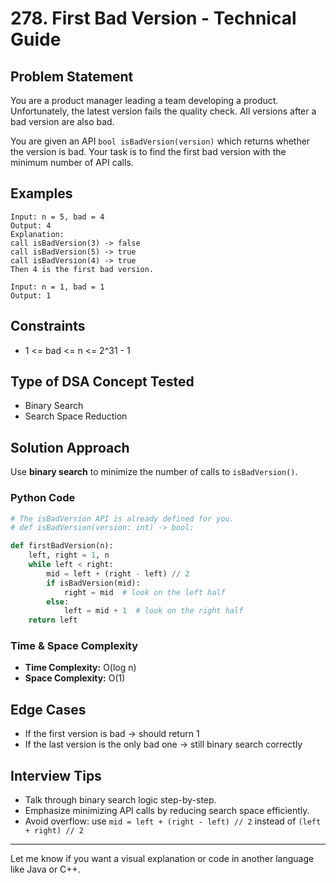 # 278. First Bad Version - Technical Guide

## Problem Statement
You are a product manager leading a team developing a product. Unfortunately, the latest version fails the quality check. All versions after a bad version are also bad.

You are given an API `bool isBadVersion(version)` which returns whether the version is bad. Your task is to find the first bad version with the minimum number of API calls.

## Examples
```plaintext
Input: n = 5, bad = 4
Output: 4
Explanation:
call isBadVersion(3) -> false
call isBadVersion(5) -> true
call isBadVersion(4) -> true
Then 4 is the first bad version.

Input: n = 1, bad = 1
Output: 1
```

## Constraints
- 1 <= bad <= n <= 2^31 - 1

## Type of DSA Concept Tested
- Binary Search
- Search Space Reduction

## Solution Approach
Use **binary search** to minimize the number of calls to `isBadVersion()`.

### Python Code
```python
# The isBadVersion API is already defined for you.
# def isBadVersion(version: int) -> bool:

def firstBadVersion(n):
    left, right = 1, n
    while left < right:
        mid = left + (right - left) // 2
        if isBadVersion(mid):
            right = mid  # look on the left half
        else:
            left = mid + 1  # look on the right half
    return left
```

### Time & Space Complexity
- **Time Complexity:** O(log n)
- **Space Complexity:** O(1)

## Edge Cases
- If the first version is bad → should return 1
- If the last version is the only bad one → still binary search correctly

## Interview Tips
- Talk through binary search logic step-by-step.
- Emphasize minimizing API calls by reducing search space efficiently.
- Avoid overflow: use `mid = left + (right - left) // 2` instead of `(left + right) // 2`

---
Let me know if you want a visual explanation or code in another language like Java or C++.
